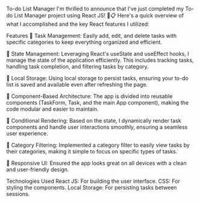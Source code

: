 To-do List Manager
I'm thrilled to announce that I've just completed my To-do List Manager project using React JS! 🚀📋 Here's a quick overview of what I accomplished and the key React features I utilized:

Features
🔹 Task Management: Easily add, edit, and delete tasks with specific categories to keep everything organized and efficient.

🔹 State Management: Leveraging React's useState and useEffect hooks, I manage the state of the application efficiently. This includes tracking tasks, handling task completion, and filtering tasks by category.

🔹 Local Storage: Using local storage to persist tasks, ensuring your to-do list is saved and available even after refreshing the page.

🔹 Component-Based Architecture: The app is divided into reusable components (TaskForm, Task, and the main App component), making the code modular and easier to maintain.

🔹 Conditional Rendering: Based on the state, I dynamically render task components and handle user interactions smoothly, ensuring a seamless user experience.

🔹 Category Filtering: Implemented a category filter to easily view tasks by their categories, making it simple to focus on specific types of tasks.

🔹 Responsive UI: Ensured the app looks great on all devices with a clean and user-friendly design.

Technologies Used
React JS: For building the user interface.
CSS: For styling the components.
Local Storage: For persisting tasks between sessions.

